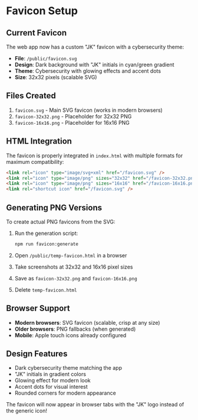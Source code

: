 # Favicon Setup

## Current Favicon

The web app now has a custom "JK" favicon with a cybersecurity theme:

- **File**: `/public/favicon.svg`
- **Design**: Dark background with "JK" initials in cyan/green gradient
- **Theme**: Cybersecurity with glowing effects and accent dots
- **Size**: 32x32 pixels (scalable SVG)

## Files Created

1. `favicon.svg` - Main SVG favicon (works in modern browsers)
2. `favicon-32x32.png` - Placeholder for 32x32 PNG
3. `favicon-16x16.png` - Placeholder for 16x16 PNG

## HTML Integration

The favicon is properly integrated in `index.html` with multiple formats for maximum compatibility:

```html
<link rel="icon" type="image/svg+xml" href="/favicon.svg" />
<link rel="icon" type="image/png" sizes="32x32" href="/favicon-32x32.png" />
<link rel="icon" type="image/png" sizes="16x16" href="/favicon-16x16.png" />
<link rel="shortcut icon" href="/favicon.svg" />
```

## Generating PNG Versions

To create actual PNG favicons from the SVG:

1. Run the generation script:
   ```bash
   npm run favicon:generate
   ```

2. Open `/public/temp-favicon.html` in a browser

3. Take screenshots at 32x32 and 16x16 pixel sizes

4. Save as `favicon-32x32.png` and `favicon-16x16.png`

5. Delete `temp-favicon.html`

## Browser Support

- **Modern browsers**: SVG favicon (scalable, crisp at any size)
- **Older browsers**: PNG fallbacks (when generated)
- **Mobile**: Apple touch icons already configured

## Design Features

- Dark cybersecurity theme matching the app
- "JK" initials in gradient colors
- Glowing effect for modern look
- Accent dots for visual interest
- Rounded corners for modern appearance

The favicon will now appear in browser tabs with the "JK" logo instead of the generic icon! 